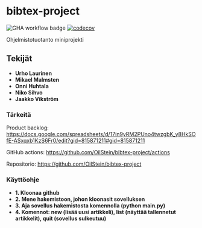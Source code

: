 # bibtex-project

![GHA workflow badge](https://github.com/OilStein/bibtex-project/actions/workflows/main.yml/badge.svg)
[![codecov](https://codecov.io/gh/OilStein/bibtex-project/graph/badge.svg?token=U9PFMK2HUW)](https://codecov.io/gh/OilStein/bibtex-project)

Ohjelmistotuotanto miniprojekti

## Tekijät
- **Urho Laurinen**
- **Mikael Malmsten**
- **Onni Huhtala**
- **Niko Sihvo**
- **Jaakko Vikström**

### Tärkeitä

Product backlog: https://docs.google.com/spreadsheets/d/17in9yRM2PUno4twzgbK_y8HkSOfE-ASxqxb1KzS6Fr0/edit?gid=815871211#gid=815871211

GitHub actions: https://github.com/OilStein/bibtex-project/actions

Repositorio: https://github.com/OilStein/bibtex-project


### Käyttöohje
- **1. Kloonaa github**
- **2. Mene hakemistoon, johon kloonasit sovelluksen**
- **3. Aja sovellus hakemistosta komennolla (python main.py)**
- **4. Komennot: new (lisää uusi artikkeli), list (näyttää tallennetut artikkelit), quit (sovellus sulkeutuu)**